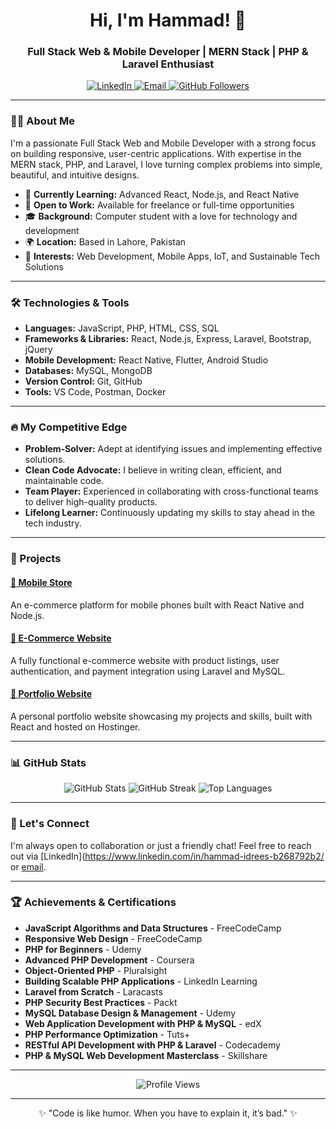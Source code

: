 <h1 align="center">Hi, I'm Hammad! 👋</h1>
<h3 align="center">Full Stack Web & Mobile Developer | MERN Stack | PHP & Laravel Enthusiast</h3>

<p align="center">
  <a href="https://www.linkedin.com/in/hammad-idrees-b268792b2/">
    <img src="https://img.shields.io/badge/LinkedIn-0077B5?style=for-the-badge&logo=linkedin&logoColor=white" alt="LinkedIn">
  </a>
  <a href="mailto:hammadicu@gmail.com">
    <img src="https://img.shields.io/badge/Email-D14836?style=for-the-badge&logo=gmail&logoColor=white" alt="Email">
  </a>
   <a href="https://github.com/hammad837">
    <img src="https://img.shields.io/github/followers/hammad837?style=for-the-badge&logo=github&color=green" alt="GitHub Followers">
  </a>
</p>

---

### 👨‍💻 About Me
I'm a passionate Full Stack Web and Mobile Developer with a strong focus on building responsive, user-centric applications. With expertise in the MERN stack, PHP, and Laravel, I love turning complex problems into simple, beautiful, and intuitive designs.

- 🌱 **Currently Learning:** Advanced React, Node.js, and React Native
- 💼 **Open to Work:** Available for freelance or full-time opportunities
- 🎓 **Background:** Computer student with a love for technology and development
- 🌍 **Location:** Based in Lahore, Pakistan
- 🚀 **Interests:** Web Development, Mobile Apps, IoT, and Sustainable Tech Solutions

---

### 🛠️ Technologies & Tools
- **Languages:** JavaScript, PHP, HTML, CSS, SQL
- **Frameworks & Libraries:** React, Node.js, Express, Laravel, Bootstrap, jQuery
- **Mobile Development:** React Native, Flutter, Android Studio
- **Databases:** MySQL, MongoDB
- **Version Control:** Git, GitHub
- **Tools:** VS Code, Postman, Docker

---

### 🔥 My Competitive Edge
- **Problem-Solver:** Adept at identifying issues and implementing effective solutions.
- **Clean Code Advocate:** I believe in writing clean, efficient, and maintainable code.
- **Team Player:** Experienced in collaborating with cross-functional teams to deliver high-quality products.
- **Lifelong Learner:** Continuously updating my skills to stay ahead in the tech industry.

---
### 🚀 Projects
#### [📱 Mobile Store](https://github.com/hammad837/mobilestore)
An e-commerce platform for mobile phones built with React Native and Node.js.

#### [🛒 E-Commerce Website](https://github.com/hammad837/ecommerce-site)
A fully functional e-commerce website with product listings, user authentication, and payment integration using Laravel and MySQL.

#### [🔗 Portfolio Website](https://hammad.icu)
A personal portfolio website showcasing my projects and skills, built with React and hosted on Hostinger.

---

### 📊 GitHub Stats
<p align="center">
  <img src="https://github-readme-stats.vercel.app/api?username=hammad837&show_icons=true&theme=radical" alt="GitHub Stats">
  <img src="https://github-readme-streak-stats.herokuapp.com/?user=hammad837&theme=radical" alt="GitHub Streak">
  <img src="https://github-readme-stats.vercel.app/api/top-langs/?username=hammad837&layout=compact&theme=radical" alt="Top Languages">
</p>

---

### 💬 Let's Connect
I'm always open to collaboration or just a friendly chat! Feel free to reach out via [LinkedIn](https://www.linkedin.com/in/hammad-idrees-b268792b2/ or [email](mailto:hammadicu@gmail.com).

---
### 🏆 Achievements & Certifications
- **JavaScript Algorithms and Data Structures** - FreeCodeCamp
- **Responsive Web Design** - FreeCodeCamp
- **PHP for Beginners** - Udemy
- **Advanced PHP Development** - Coursera
- **Object-Oriented PHP** - Pluralsight
- **Building Scalable PHP Applications** - LinkedIn Learning
- **Laravel from Scratch** - Laracasts
- **PHP Security Best Practices** - Packt
- **MySQL Database Design & Management** - Udemy
- **Web Application Development with PHP & MySQL** - edX
- **PHP Performance Optimization** - Tuts+
- **RESTful API Development with PHP & Laravel** - Codecademy
- **PHP & MySQL Web Development Masterclass** - Skillshare

---



<p align="center">
  <img src="https://komarev.com/ghpvc/?username=hammad837&style=flat-square&color=blue" alt="Profile Views">
</p>


---


<p align="center">✨ "Code is like humor. When you have to explain it, it’s bad." ✨</p>
